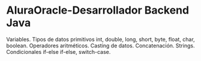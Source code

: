 # AluraOracle-Desarrollador Backend Java
Variables. Tipos de datos primitivos int, double, long, short, byte, float, char, boolean. Operadores aritméticos. Casting de datos. Concatenación. Strings.
Condicionales if-else if-else, switch-case.
